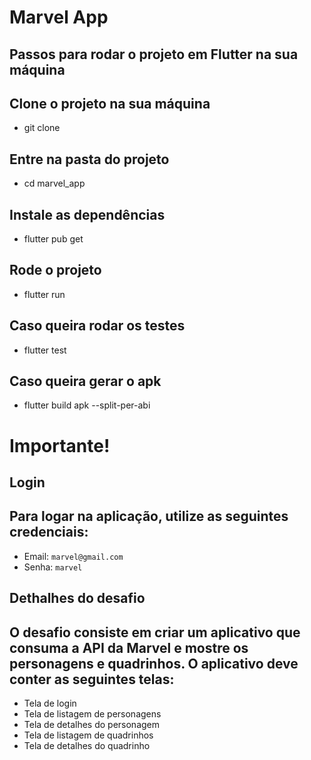 # Marvel App

## Passos para rodar o projeto em Flutter na sua máquina

## Clone o projeto na sua máquina
- git clone 

## Entre na pasta do projeto
- cd marvel_app

## Instale as dependências
- flutter pub get

## Rode o projeto
- flutter run

## Caso queira rodar os testes
- flutter test

## Caso queira gerar o apk
- flutter build apk --split-per-abi

# Importante! 

## Login 

## Para logar na aplicação, utilize as seguintes credenciais:
- Email: `marvel@gmail.com`
- Senha: `marvel`


## Dethalhes do desafio

## O desafio consiste em criar um aplicativo que consuma a API da Marvel e mostre os personagens e quadrinhos. O aplicativo deve conter as seguintes telas:

- Tela de login
- Tela de listagem de personagens
- Tela de detalhes do personagem
- Tela de listagem de quadrinhos
- Tela de detalhes do quadrinho